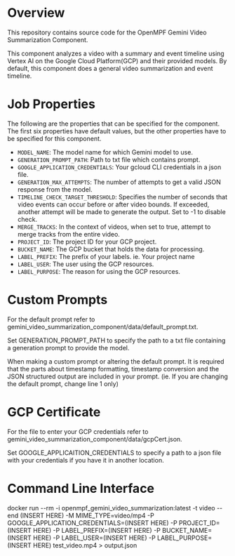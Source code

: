 # Overview

This repository contains source code for the OpenMPF Gemini Video Summarization Component.

This component analyzes a video with a summary and event timeline using Vertex AI on the Google Cloud Platform(GCP) and their provided models. By default, this component does a general video summarization and event timeline.

# Job Properties

The following are the properties that can be specified for the component. The first six properties have default values, but the other properties have to be specified for this component.

- `MODEL_NAME`: The model name for which Gemini model to use.
- `GENERATION_PROMPT_PATH`: Path to txt file which contains prompt.
- `GOOGLE_APPLICATION_CREDENTIALS`: Your gcloud CLI credentials in a json file.
- `GENERATION_MAX_ATTEMPTS`: The number of attempts to get a valid JSON response from the model.
- `TIMELINE_CHECK_TARGET_THRESHOLD`: Specifies the number of seconds that video events can occur before or after video bounds. If exceeded, another attempt will be made to generate the output. Set to -1 to disable check.
- `MERGE_TRACKS`: In the context of videos, when set to true, attempt to merge tracks from the entire video.
- `PROJECT_ID`: The project ID for your GCP project.
- `BUCKET_NAME`: The GCP bucket that holds the data for processing.
- `LABEL_PREFIX`: The prefix of your labels. ie. Your project name
- `LABEL_USER`: The user using the GCP resources.
- `LABEL_PURPOSE`: The reason for using the GCP resources.

# Custom Prompts

For the default prompt refer to gemini_video_summarization_component/data/default_prompt.txt. 

Set GENERATION_PROMPT_PATH to specify the path to a txt file containing a generation prompt to provide the model. 

When making a custom prompt or altering the default prompt. It is required that the parts about timestamp formatting, timestamp conversion and the JSON structured output are included in your prompt.
(ie. If you are changing the default prompt, change line 1 only)

# GCP Certificate

For the file to enter your GCP credentials refer to gemini_video_summarization_component/data/gcpCert.json. 

Set GOOGLE_APPLICAITION_CREDENTIALS to specify a path to a json file with your credentials if you have it in another location. 

# Command Line Interface

docker run --rm -i openmpf_gemini_video_summarization:latest -t video --end (INSERT HERE) -M MIME_TYPE=video/mp4 -P GOOGLE_APPLICATION_CREDENTIALS=(INSERT HERE) -P PROJECT_ID=(INSERT HERE) -P LABEL_PREFIX=(INSERT HERE) -P BUCKET_NAME=(INSERT HERE) -P LABEL_USER=(INSERT HERE) -P LABEL_PURPOSE=(INSERT HERE) test_video.mp4 > output.json
